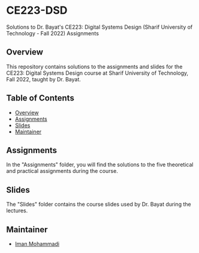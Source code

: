 # CE223-DSD
Solutions to Dr. Bayat's CE223: Digital Systems Design (Sharif University of Technology - Fall 2022) Assignments

## Overview

This repository contains solutions to the assignments and slides for the CE223: Digital Systems Design course at Sharif University of Technology, Fall 2022, taught by Dr. Bayat.

## Table of Contents

- [Overview](#overview)
- [Assignments](#assignments)
- [Slides](#slides)
- [Maintainer](#maintainer)

## Assignments

In the "Assignments" folder, you will find the solutions to the five theoretical and practical assignments during the course.

## Slides

The "Slides" folder contains the course slides used by Dr. Bayat during the lectures.

## Maintainer

- [Iman Mohammadi](https://github.com/Imanm02)
